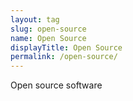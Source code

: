 ```yaml
---
layout: tag
slug: open-source
name: Open Source
displayTitle: Open Source
permalink: /open-source/
---
```


Open source software
